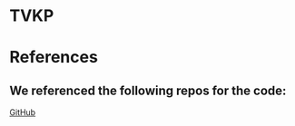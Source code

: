 # TVKP

# References
## We referenced the following repos for the code:
[GitHub](https://github.com/)
